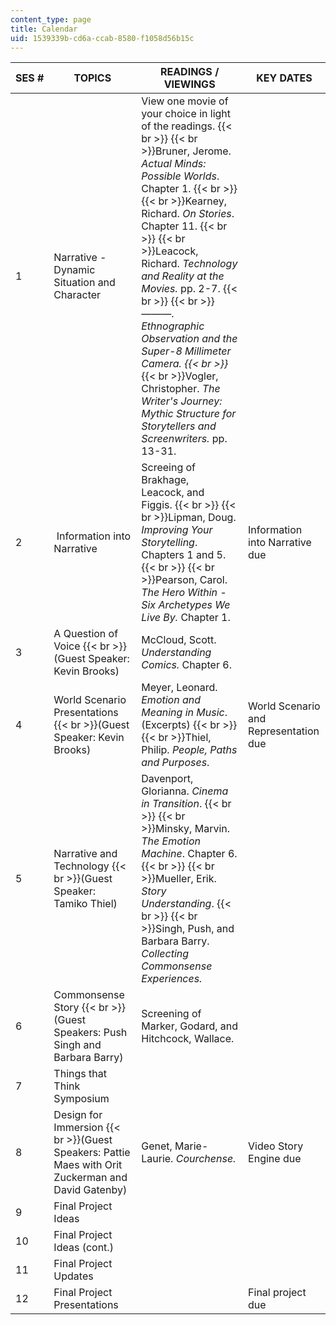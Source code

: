 ```yaml
---
content_type: page
title: Calendar
uid: 1539339b-cd6a-ccab-8580-f1058d56b15c
---
```


| SES # | TOPICS | READINGS / VIEWINGS | KEY DATES |
| --- | --- | --- | --- |
| 1 | Narrative - Dynamic Situation and Character | View one movie of your choice in light of the readings.  {{< br >}}  {{< br >}}Bruner, Jerome. _Actual Minds: Possible Worlds_. Chapter 1.  {{< br >}}  {{< br >}}Kearney, Richard. _On Stories_. Chapter 11.  {{< br >}}  {{< br >}}Leacock, Richard. _Technology and Reality at the Movies._ pp. 2-7.  {{< br >}}  {{< br >}}———. _Ethnographic Observation and the Super-8 Millimeter_ _Camera.  {{< br >}}_  {{< br >}}Vogler, Christopher. _The Writer's Journey: Mythic Structure for_ _Storytellers and Screenwriters._ pp. 13-31. | &nbsp; |
| 2 |  Information into Narrative | Screeing of Brakhage, Leacock, and Figgis.  {{< br >}}  {{< br >}}Lipman, Doug. _Improving Your Storytelling_. Chapters 1 and 5.  {{< br >}}  {{< br >}}Pearson, Carol. _The Hero Within - Six Archetypes We Live By._ Chapter 1. | Information into Narrative due |
| 3 | A Question of Voice  {{< br >}}(Guest Speaker: Kevin Brooks) | McCloud, Scott. _Understanding Comics._ Chapter 6.  | &nbsp; |
| 4 | World Scenario Presentations  {{< br >}}(Guest Speaker: Kevin Brooks) | Meyer, Leonard. _Emotion and Meaning in Music_. (Excerpts)  {{< br >}}  {{< br >}}Thiel, Philip. _People, Paths and Purposes_. | World Scenario and Representation due |
| 5 | Narrative and Technology  {{< br >}}(Guest Speaker: Tamiko Thiel) | Davenport, Glorianna. _Cinema in Transition_.  {{< br >}}  {{< br >}}Minsky, Marvin. _The Emotion Machine_. Chapter 6.  {{< br >}}  {{< br >}}Mueller, Erik. _Story Understanding_.  {{< br >}}  {{< br >}}Singh, Push, and Barbara Barry. _Collecting Commonsense_ _Experiences._ | &nbsp; |
| 6 | Commonsense Story  {{< br >}}(Guest Speakers: Push Singh and Barbara Barry) | Screening of Marker, Godard, and Hitchcock, Wallace. | &nbsp; |
| 7 | Things that Think Symposium | &nbsp; |
| 8 | Design for Immersion  {{< br >}}(Guest Speakers: Pattie Maes with Orit Zuckerman and David Gatenby)  | Genet, Marie-Laurie. _Courchense._ | Video Story Engine due |
| 9 | Final Project Ideas | &nbsp; |
| 10 | Final Project Ideas (cont.) | &nbsp; |
| 11 | Final Project Updates | &nbsp; |
| 12 | Final Project Presentations | &nbsp; | Final project due